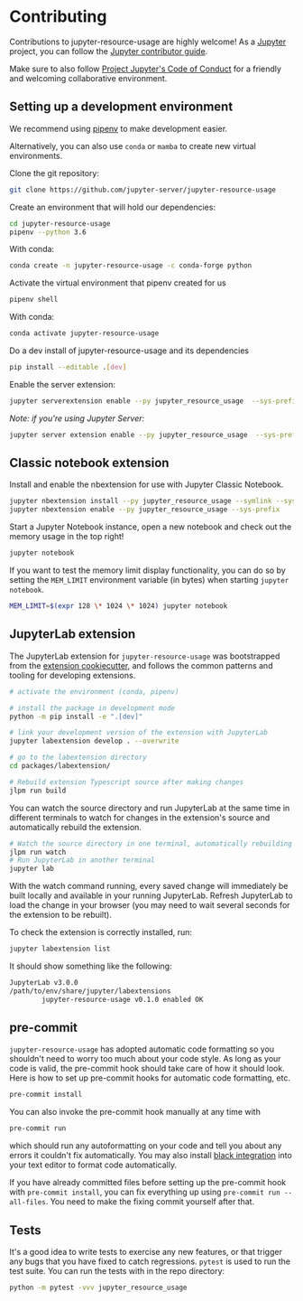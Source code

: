 # Contributing

Contributions to jupyter-resource-usage are highly welcome! As a [Jupyter](https://jupyter.org) project,
you can follow the [Jupyter contributor guide](https://docs.jupyter.org/en/latest/contributing/content-contributor.html).

Make sure to also follow [Project Jupyter's Code of Conduct](https://github.com/jupyter/governance/blob/master/conduct/code_of_conduct.md)
for a friendly and welcoming collaborative environment.

## Setting up a development environment

We recommend using [pipenv](https://docs.pipenv.org/) to make development easier.

Alternatively, you can also use `conda` or `mamba` to create new virtual environments.

Clone the git repository:

```bash
git clone https://github.com/jupyter-server/jupyter-resource-usage
```

Create an environment that will hold our dependencies:

```bash
cd jupyter-resource-usage
pipenv --python 3.6
```

With conda:

```bash
conda create -n jupyter-resource-usage -c conda-forge python
```

Activate the virtual environment that pipenv created for us

```bash
pipenv shell
```

With conda:

```bash
conda activate jupyter-resource-usage
```

Do a dev install of jupyter-resource-usage and its dependencies

```bash
pip install --editable .[dev]
```

Enable the server extension:

```bash
jupyter serverextension enable --py jupyter_resource_usage  --sys-prefix
```

_Note: if you're using Jupyter Server:_

```bash
jupyter server extension enable --py jupyter_resource_usage  --sys-prefix
```

## Classic notebook extension

Install and enable the nbextension for use with Jupyter Classic Notebook.

```bash
jupyter nbextension install --py jupyter_resource_usage --symlink --sys-prefix
jupyter nbextension enable --py jupyter_resource_usage --sys-prefix
```

Start a Jupyter Notebook instance, open a new notebook and check out the memory usage in the top right!

```bash
jupyter notebook
```

If you want to test the memory limit display functionality, you can do so by setting the `MEM_LIMIT` environment variable (in bytes) when starting `jupyter notebook`.

```bash
MEM_LIMIT=$(expr 128 \* 1024 \* 1024) jupyter notebook
```

## JupyterLab extension

The JupyterLab extension for `jupyter-resource-usage` was bootstrapped from the [extension cookiecutter](https://github.com/jupyterlab/extension-cookiecutter-ts), and follows the common patterns and tooling for developing extensions.

```bash
# activate the environment (conda, pipenv)

# install the package in development mode
python -m pip install -e ".[dev]"

# link your development version of the extension with JupyterLab
jupyter labextension develop . --overwrite

# go to the labextension directory
cd packages/labextension/

# Rebuild extension Typescript source after making changes
jlpm run build
```

You can watch the source directory and run JupyterLab at the same time in different terminals to watch for changes in the extension's source and automatically rebuild the extension.

```bash
# Watch the source directory in one terminal, automatically rebuilding when needed
jlpm run watch
# Run JupyterLab in another terminal
jupyter lab
```

With the watch command running, every saved change will immediately be built locally and available in your running JupyterLab. Refresh JupyterLab to load the change in your browser (you may need to wait several seconds for the extension to be rebuilt).

To check the extension is correctly installed, run:

```bash
jupyter labextension list
```

It should show something like the following:

```bash
JupyterLab v3.0.0
/path/to/env/share/jupyter/labextensions
        jupyter-resource-usage v0.1.0 enabled OK
```

## pre-commit

`jupyter-resource-usage` has adopted automatic code formatting so you shouldn't need to worry too much about your code style.
As long as your code is valid,
the pre-commit hook should take care of how it should look. Here is how to set up pre-commit hooks for automatic code formatting, etc.

```bash
pre-commit install
```

You can also invoke the pre-commit hook manually at any time with

```bash
pre-commit run
```

which should run any autoformatting on your code
and tell you about any errors it couldn't fix automatically.
You may also install [black integration](https://github.com/ambv/black#editor-integration)
into your text editor to format code automatically.

If you have already committed files before setting up the pre-commit
hook with `pre-commit install`, you can fix everything up using
`pre-commit run --all-files`. You need to make the fixing commit
yourself after that.

## Tests

It's a good idea to write tests to exercise any new features,
or that trigger any bugs that you have fixed to catch regressions. `pytest` is used to run the test suite. You can run the tests with in the repo directory:

```bash
python -m pytest -vvv jupyter_resource_usage
```
